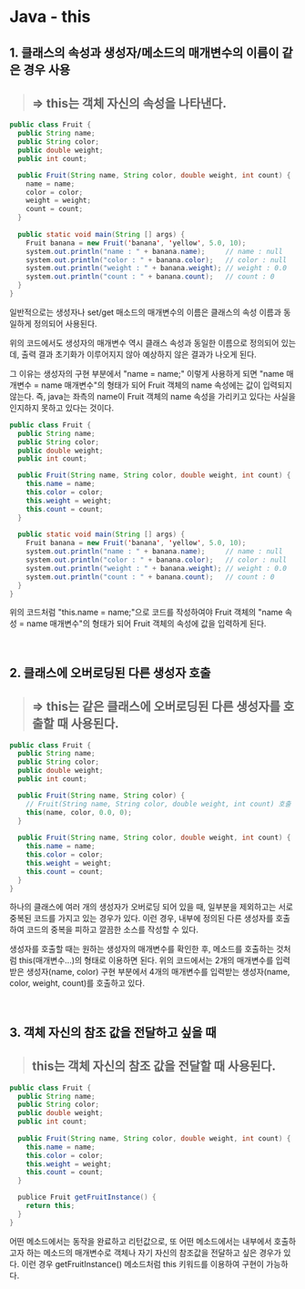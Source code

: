 # Java - this

## 1. 클래스의 속성과 생성자/메소드의 매개변수의 이름이 같은 경우 사용

> ## => this는 객체 자신의 속성을 나타낸다.

```Java
public class Fruit {
  public String name;
  public String color;
  public double weight;
  public int count;

  public Fruit(String name, String color, double weight, int count) {
    name = name;
    color = color;
    weight = weight;
    count = count;
  }
  
  public static void main(String [] args) {
    Fruit banana = new Fruit('banana', 'yellow', 5.0, 10);
    system.out.println("name : " + banana.name);     // name : null
    system.out.println("color : " + banana.color);   // color : null
    system.out.println("weight : " + banana.weight); // weight : 0.0
    system.out.println("count : " + banana.count);   // count : 0
  }
}
```

일반적으로는 생성자나 set/get 매소드의 매개변수의 이름은 클래스의 속성 이름과 동일하게 정의되어 사용된다.

위의 코드에서도 생성자의 매개변수 역시 클래스 속성과 동일한 이름으로 정의되어 있는데, 출력 결과 초기화가 이루어지지 않아 예상하지 않은 결과가 나오게 된다.

그 이유는 생성자의 구현 부분에서 "name = name;" 이렇게 사용하게 되면 "name 매개변수 = name 매개변수"의 형태가 되어 Fruit 객체의 name 속성에는 값이 입력되지 않는다. 즉, java는 좌측의 name이 Fruit 객체의 name 속성을 가리키고 있다는 사실을 인지하지 못하고 있다는 것이다.

```Java
public class Fruit {
  public String name;
  public String color;
  public double weight;
  public int count;

  public Fruit(String name, String color, double weight, int count) {
    this.name = name;
    this.color = color;
    this.weight = weight;
    this.count = count;
  }
  
  public static void main(String [] args) {
    Fruit banana = new Fruit('banana', 'yellow', 5.0, 10);
    system.out.println("name : " + banana.name);     // name : null
    system.out.println("color : " + banana.color);   // color : null
    system.out.println("weight : " + banana.weight); // weight : 0.0
    system.out.println("count : " + banana.count);   // count : 0
  }
}
```

위의 코드처럼 "this.name = name;"으로 코드를 작성하여야 Fruit 객체의 "name 속성 = name 매개변수"의 형태가 되어 Fruit 객체의 속성에 값을 입력하게 된다.

<br/>

## 2. 클래스에 오버로딩된 다른 생성자 호출

> ## => this는 같은 클래스에 오버로딩된 다른 생성자를 호출할 때 사용된다.

```Java
public class Fruit {
  public String name;
  public String color;
  public double weight;
  public int count;

  public Fruit(String name, String color) {
    // Fruit(String name, String color, double weight, int count) 호출
    this(name, color, 0.0, 0);
  }
  
  public Fruit(String name, String color, double weight, int count) {
    this.name = name;
    this.color = color;
    this.weight = weight;
    this.count = count;
  }
}
```

하나의 클래스에 여러 개의 생성자가 오버로딩 되어 있을 때, 일부분을 제외하고는 서로 중복된 코드를 가지고 있는 경우가 있다. 이런 경우, 내부에 정의된 다른 생성자를 호출하여 코드의 중복을 피하고 깔끔한 소스를 작성할 수 있다.

생성자를 호출할 때는 원하는 생성자의 매개변수를 확인한 후, 메소드를 호출하는 것처럼 this(매개변수...)의 형태로 이용하면 된다. 위의 코드에서는 2개의 매개변수를 입력받은 생성자(name, color) 구현 부분에서 4개의 매개변수를 입력받는 생성자(name, color, weight, count)를 호출하고 있다.

<br/>

## 3. 객체 자신의 참조 값을 전달하고 싶을 때
> ## this는 객체 자신의 참조 값을 전달할 때 사용된다.

```Java
public class Fruit {
  public String name;
  public String color;
  public double weight;
  public int count;
  
  public Fruit(String name, String color, double weight, int count) {
    this.name = name;
    this.color = color;
    this.weight = weight;
    this.count = count;
  }

  publice Fruit getFruitInstance() {
    return this;
  }
}
```

어떤 메소드에서는 동작을 완료하고 리턴값으로, 또 어떤 메소드에서는 내부에서 호출하고자 하는 메소드의 매개변수로 객체나 자기 자신의 참조값을 전달하고 싶은 경우가 있다. 이런 경우 getFruitInstance() 메소드처럼 this 키워드를 이용하여 구현이 가능하다.
